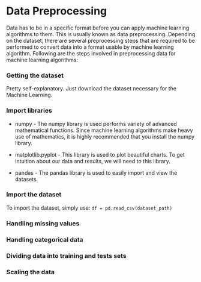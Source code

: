 # Data Preprocessing

Data has to be in a specific format before you can apply machine learning algorithms to them. This is usually known as data preprocessing. Depending on the dataset, there are several preprocessing steps that are required to be performed to convert data into a format usable by machine learning algorithm. Following are the steps involved in preprocessing data for machine learning algorithms: 
 
### Getting the dataset
Pretty self-explanatory. Just download the dataset necessary for the Machine Learning.

### Import libraries
- numpy - The numpy library is used performs variety of advanced mathematical functions. Since machine learning algorithms make heavy use of mathematics, it is highly recommended that you install the numpy library. 

- matplotlib.pyplot - This library is used to plot beautiful charts. To get intuition about our data and results, we will need to this library.

- pandas - The pandas library is used to easily import and view the datasets.

### Import the dataset 
To import the dataset, simply use:
`df = pd.read_csv(dataset_path)`
### Handling missing values 
### Handling categorical data 
### Dividing data into training and tests sets 
### Scaling the data

